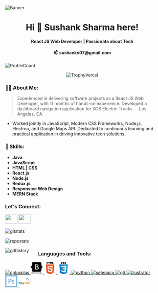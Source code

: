 <img src="https://media.licdn.com/dms/image/D5616AQEna6Dz4ow-nA/profile-displaybackgroundimage-shrink_350_1400/0/1676894104778?e=1691625600&v=beta&t=SzlqScZGC5jWaR0S-k1SZZqNagYQ-6zOL7lcTNLfolw" alt="Banner" />

<h1 align="center">Hi 👋 Sushank Sharma here!</h1>
<h4 align="center">React JS Web Developer | Passionate about Tech</h4>
<h4 align="center">📫 sushanks07@gmail.com</h4>

<p align="left"> <img src="https://komarev.com/ghpvc/?username=SushankSharma&label=Profile%20views&color=0e75b6&style=flat" alt="ProfileCount" /> </p>

<p align="center"> <img src="https://github-profile-trophy.vercel.app/?username=SushankSharma&column=-1&theme=onedark" alt="TrophyVercel" /></p>

<h3 align="left">👨‍💻 About Me:</h3>

> Experienced in delivering software projects as a React JS Web Developer, with 11 months of hands-on experience. Developed a dashboard navigation application for XOS Electric Trucks — Los Angeles, CA.

- Worked jointly in JavaScript, Modern CSS Frameworks, Node.js, Electron, and Google Maps API. Dedicated to continuous learning and practical application in driving innovative tech solutions.

<h3 align="left">🚀 Skills:</h3>

- **Java**
- **JavaScript**
- **HTML | CSS**
- **React.js**
- **Node.js**
- **Redux.js**
- **Responsive Web Design**
- **MERN Stack**

<h3 align="left">Let's Connect:</h3>
<p align="left">
<a href="https://www.linkedin.com/in/sushank-sharma-ss21/" target="blank"><img align="center" src="https://raw.githubusercontent.com/rahuldkjain/github-profile-readme-generator/master/src/images/icons/Social/linked-in-alt.svg" alt="" height="30" width="40" /></a>
<a href="https://sushanks07.wixsite.com/my-site-ss21" target="blank"><img align="center" src="https://cdn-icons-png.flaticon.com/512/432/432394.png?w=740&t=st=1686164030~exp=1686164630~hmac=b3173c9554aac2400d69eb72b2ce6686788742cf100f1d7b0a94f322db2630e8" alt="" height="30" width="40" /></a>
</p>

<p><img align="center" src="https://github-readme-stats.vercel.app/api/top-langs/?username=SushankSharma&hide_progress=true&theme=dark" alt="gitstats" width=400 /></p> 
<p><img align="center" src="https://readmestats.999857.xyz/api?username=SushankSharma&show_icons=true&locale=en&theme=dark" alt="repostats"/></p>
<p><img align="left" src="https://github-readme-streak-stats.herokuapp.com/?user=SushankSharma&theme=dark" alt="githistory" style="padding-right:30px"/></p>

<h3 align="left">Languages and Tools:</h3>
<p align="left"> 
<a href="https://www.w3schools.com/java/" target="_blank" rel="noreferrer"> <img src="https://www.vectorlogo.zone/logos/java/java-ar21.svg" alt="cplusplus" width="40" height="40"/> </a>
<a href="https://getbootstrap.com" target="_blank" rel="noreferrer"> <img src="https://raw.githubusercontent.com/devicons/devicon/master/icons/bootstrap/bootstrap-plain-wordmark.svg" alt="bootstrap" width="40" height="40"/> </a>
<a href="https://www.w3.org/html/" target="_blank" rel="noreferrer"> <img src="https://raw.githubusercontent.com/devicons/devicon/master/icons/html5/html5-original-wordmark.svg" alt="html5" width="40" height="40"/> </a> 
<a href="https://www.w3schools.com/css/" target="_blank" rel="noreferrer"> <img src="https://raw.githubusercontent.com/devicons/devicon/master/icons/css3/css3-original-wordmark.svg" alt="css3" width="40" height="40"/> </a>
<a href="https://www.codecademy.com/courses/introduction-to-javascript/lessons/introduction-to-javascript/exercises/intro" target="_blank" rel="noreferrer"> <img src="https://www.vectorlogo.zone/logos/javascript/javascript-horizontal.svg" alt="python" width="40" height="40"/> </a>
<a href="https://www.coursera.org/learn/algorithms-part1" target="_blank" rel="noreferrer"> <img src="https://www.vectorlogo.zone/logos/coursera/coursera-ar21.svg" alt="selenium" width="40" height="40"/> </a>
<a href="https://git-scm.com/" target="_blank" rel="noreferrer"> <img src="https://www.vectorlogo.zone/logos/git-scm/git-scm-icon.svg" alt="git" width="40" height="40"/> </a>
<a href="https://www.adobe.com/in/products/illustrator.html" target="_blank" rel="noreferrer"> <img src="https://www.vectorlogo.zone/logos/adobe_illustrator/adobe_illustrator-icon.svg" alt="illustrator" width="40" height="40"/> </a>
<a href="https://www.photoshop.com/en" target="_blank" rel="noreferrer"> <img src="https://raw.githubusercontent.com/devicons/devicon/master/icons/photoshop/photoshop-line.svg" alt="photoshop" width="40" height="40"/> </a>
<a href="https://www.mysql.com/" target="_blank" rel="noreferrer"> <img src="https://raw.githubusercontent.com/devicons/devicon/master/icons/mysql/mysql-original-wordmark.svg" alt="mysql" width="40" height="40"/> </a>
</p>
